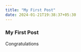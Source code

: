 ```yaml
---
title: "My First Post"
date: 2024-01-21T19:38:37+05:30
---
```



### My First Post

Congratulations

